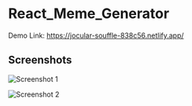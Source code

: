 # React_Meme_Generator
Demo Link: https://jocular-souffle-838c56.netlify.app/

## Screenshots

![Screenshot 1](https://user-images.githubusercontent.com/68656122/159427215-986ddf8b-7166-4287-b96d-6951c4feef31.png)

![Screenshot 2](https://user-images.githubusercontent.com/68656122/160055986-5f37ac58-d5f5-4fce-afe6-8bec307407b6.png)

